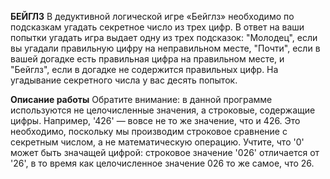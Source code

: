 **БЕЙГЛЗ**
  В дедуктивной логической игре «Бейглз» необходимо по подсказкам угадать секретное число из трех цифр. 
В ответ на ваши попытки угадать игра выдает одну из трех подсказок: "Молодец", если вы угадали правильную цифру на неправильном месте, "Почти", если в вашей догадке есть правильная цифра на правильном месте, 
и "Бейглз", если в догадке не содержится правильных цифр. На угадывание секретного числа у вас десять попыток.

**Описание работы**
  Обратите внимание: в данной программе используются не целочисленные значения, а строковые, содержащие цифры. Например, '426' — вовсе не то же значение, что и 426. 
Это необходимо, поскольку мы производим строковое сравнение с секретным числом, а не математическую операцию. 
Учтите, что '0' может быть значащей цифрой: строковое значение '026' отличается от '26', в то время как целочисленное значение 026 то же самое, что 26.
